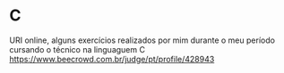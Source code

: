 # C
URI online, alguns exercícios realizados por mim durante o meu período cursando o técnico na linguaguem C
https://www.beecrowd.com.br/judge/pt/profile/428943
